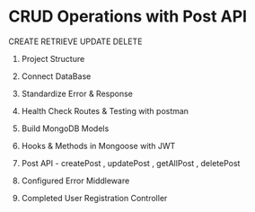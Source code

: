 # CRUD Operations with Post API

  CREATE 
  RETRIEVE
  UPDATE
  DELETE

  1. Project Structure

  2. Connect DataBase

  3. Standardize Error & Response

  4. Health Check Routes & Testing with postman

  5. Build MongoDB Models

  6. Hooks & Methods in Mongoose with JWT

  7. Post API - createPost , updatePost , getAllPost , deletePost 

  8. Configured Error Middleware

  9. Completed User Registration Controller